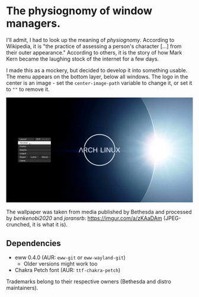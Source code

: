 # The physiognomy of window managers.

I'll admit, I had to look up the meaning of *physiognomy*. According to Wikipedia, it is "the practice of assessing  a person's character [...] from their outer appearance." According to others, it is the story of how Mark Kern became the laughing stock of the internet for a few days.

I made this as a mockery, but decided to develop it into something usable. The menu appears on the bottom layer, below all windows. The logo in the center is an image - set the `center-image-path` variable to change it, or set it to `""` to remove it.

<img src="./preview.png">

The wallpaper was taken from media published by Bethesda and processed by *benkenobi2020* and *joransrb*: https://imgur.com/a/zKAaDAm (JPEG-crunched, it is what it is).

## Dependencies
- eww 0.4.0 (AUR: `eww-git` or `eww-wayland-git`)
  - Older versions might work too
- Chakra Petch font (AUR: `ttf-chakra-petch`)

Trademarks belong to their respective owners (Bethesda and distro maintainers).
